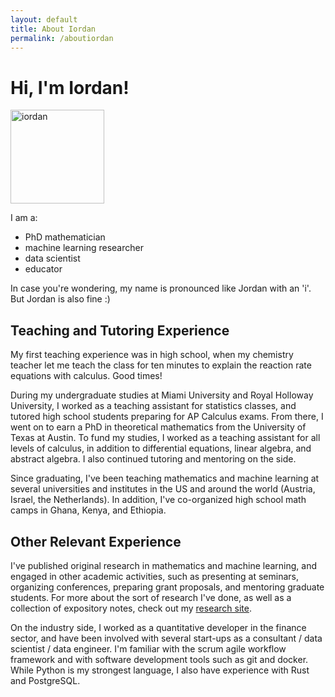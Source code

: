```yaml
---
layout: default
title: About Iordan
permalink: /aboutiordan
---
```


# Hi, I'm Iordan!

<img src="../assets/img/iordan1.jpg" alt="iordan" width="150"/>

I am a:

* PhD mathematician
* machine learning researcher
* data scientist
* educator

In case you're wondering, my name is pronounced like Jordan with an 'i'. But Jordan is also fine :)


## Teaching and Tutoring Experience

  My first teaching experience was in high school, when my chemistry teacher let me teach the class for ten minutes to explain the reaction rate equations with calculus. Good times! 
  
  During my undergraduate studies at Miami University and Royal Holloway University, I worked as a teaching assistant for statistics classes, and tutored high school students preparing for AP Calculus exams. From there, I went on to earn a PhD in theoretical mathematics from the University of Texas at Austin. To fund my studies, I worked as a teaching assistant for all levels of calculus, in addition to differential equations, linear algebra, and abstract algebra. I also continued tutoring and mentoring on the side.
    
  Since graduating, I've been teaching mathematics and machine learning at several universities and institutes in the US and around the world (Austria, Israel, the Netherlands). In addition, 
  I've co-organized high school math camps in Ghana, Kenya, and Ethiopia.

## Other Relevant Experience 

I've published original research in mathematics and machine learning, and engaged in other academic activities, such as presenting at seminars, organizing conferences, preparing grant proposals, and mentoring graduate students. For more about the sort of research I've done, as well as a collection of expository notes, check out my [research site](https://ivganev.github.io/).

On the industry side, I worked as a quantitative developer in the finance sector, and have been involved with several start-ups as a consultant / data scientist / data engineer. I'm familiar with the scrum agile workflow framework and with software development tools such as git and docker. While Python is my strongest language, I also have experience with Rust and PostgreSQL. 




